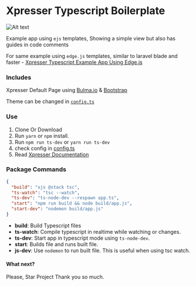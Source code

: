 # Xpresser Typescript Boilerplate

![Alt text](https://cdn.jsdelivr.net/npm/xpresser/xpresser-logo-black.png "Xpresser Logo")
 
Example app using `ejs` templates, Showing a simple view but also has guides in code comments

For same example using `edge.js` templates, similar to laravel blade and faster - [Xpresser Typescript Example App Using Edge.js](https://github.com/xpresserjs/new-app-edge-ts)

### Includes 
Xpresser Default Page using [Bulma.io](https://bulma.io) & [Bootstrap](https://getbootstrap.com)

Theme can be changed in [`config.ts`](./config.ts)

### Use

1. Clone Or Download
2. Run `yarn` or `npm` install.
3. Run `npm run ts-dev` or `yarn run ts-dev`
4. check config in [config.ts](./config.ts)
5. Read [Xpresser Documentation](https://xpresserjs.com/typescript)

### Package Commands

```json
{
  "build": "xjs @stack tsc",
  "ts-watch": "tsc --watch",
  "ts-dev": "ts-node-dev --respawn app.ts",
  "start": "npm run build && node build/app.js",
  "start-dev": "nodemon build/app.js"
}
```

- **build**: Build Typescript files
- **ts-watch**: Compile typescript in realtime while watching or changes.
- **ts-dev**: Start app in typescript mode using `ts-node-dev`.
- **start**: Builds file and runs built file.
- **js-dev**: Use `nodemon` to run built file. This is useful when using tsc watch.



#### What next?
Please, Star Project
Thank you so much.